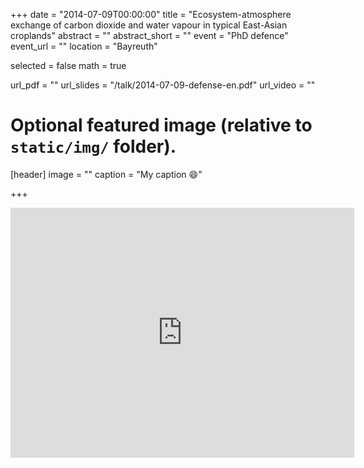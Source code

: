 +++
date = "2014-07-09T00:00:00"
title = "Ecosystem-atmosphere exchange of carbon dioxide and water vapour in typical East-Asian croplands"
abstract = ""
abstract_short = ""
event = "PhD defence"
event_url = ""
location = "Bayreuth"

selected = false
math = true

url_pdf = ""
url_slides = "/talk/2014-07-09-defense-en.pdf"
url_video = ""

# Optional featured image (relative to `static/img/` folder).
[header]
image = ""
caption = "My caption :smile:"

+++


<iframe id="iframe_container" webkitallowfullscreen="" mozallowfullscreen="" allowfullscreen="" src="https://prezi.com/embed/wtjctp-ria0c/?bgcolor=ffffff&amp;lock_to_path=0&amp;autoplay=0&amp;autohide_ctrls=0&amp;landing_data=bHVZZmNaNDBIWnNjdEVENDRhZDFNZGNIUE43MHdLNWpsdFJLb2ZHanI0VDJ0TXkybVNJa0NBVEVkVzg5S0dsQXB3PT0&amp;landing_sign=E8PbYj6Wi6F60B-O0th7cKqQRaRwl116QRBPDbyJ-WE" width="550" height="400" frameborder="0"></iframe>